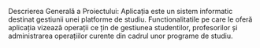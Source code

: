 Descrierea Generală a Proiectului: 
Aplicația este un sistem informatic destinat gestiunii unei platforme de studiu. Functionalitatile pe care le oferă aplicația vizează operații ce țin de gestiunea studentilor, profesorilor și administrarea operațiilor curente din cadrul unor programe de studiu.
